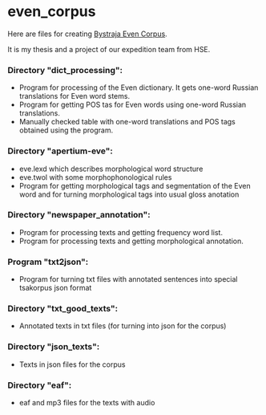 # even_corpus
Here are files for creating [Bystraja Even Corpus](http://51.250.109.118:9000/search).

It is my thesis and a project of our expedition team from HSE.

### Directory "dict_processing":
- Program for processing of the Even dictionary. It gets one-word Russian translations for Even word stems.
- Program for getting POS tas for Even words using one-word Russian translations.
- Manually checked table with one-word translations and POS tags obtained using the program.

### Directory "apertium-eve":
- eve.lexd which describes morphological word structure
- eve.twol with some morphophonological rules
- Program for getting morphological tags and segmentation of the Even word and for turning morphological tags into usual gloss anotation

### Directory "newspaper_annotation":
- Program for processing texts and getting frequency word list.
- Program for processing texts and getting morphological annotation.

### Program "txt2json":
- Program for turning txt files with annotated sentences into special tsakorpus json format

### Directory "txt_good_texts":
- Annotated texts in txt files (for turning into json for the corpus)

### Directory "json_texts":
- Texts in json files for the corpus

### Directory "eaf":
- eaf and mp3 files for the texts with audio

